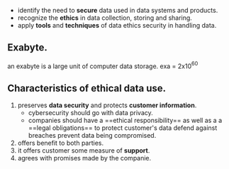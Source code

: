 
- identify the need to **secure** data used in data systems and products.
- recognize the **ethics** in data collection, storing and sharing.
- apply **tools** and **techniques** of data ethics security in handling data.

## Exabyte.

an exabyte is a large unit of computer data storage.
exa  = 2x10$^6$$^0$

## Characteristics of ethical data use.

1. preserves **data security** and protects **customer information**.
	- cybersecurity should go with data privacy.
	- companies should have a ==ethical responsibility== as well as a a ==legal obligations== to 
			protect customer's data
			defend against breaches
			prevent data being compromised.
2. offers benefit to both parties.
3. it offers customer some measure of **support**.
4. agrees with promises made by the companie.









